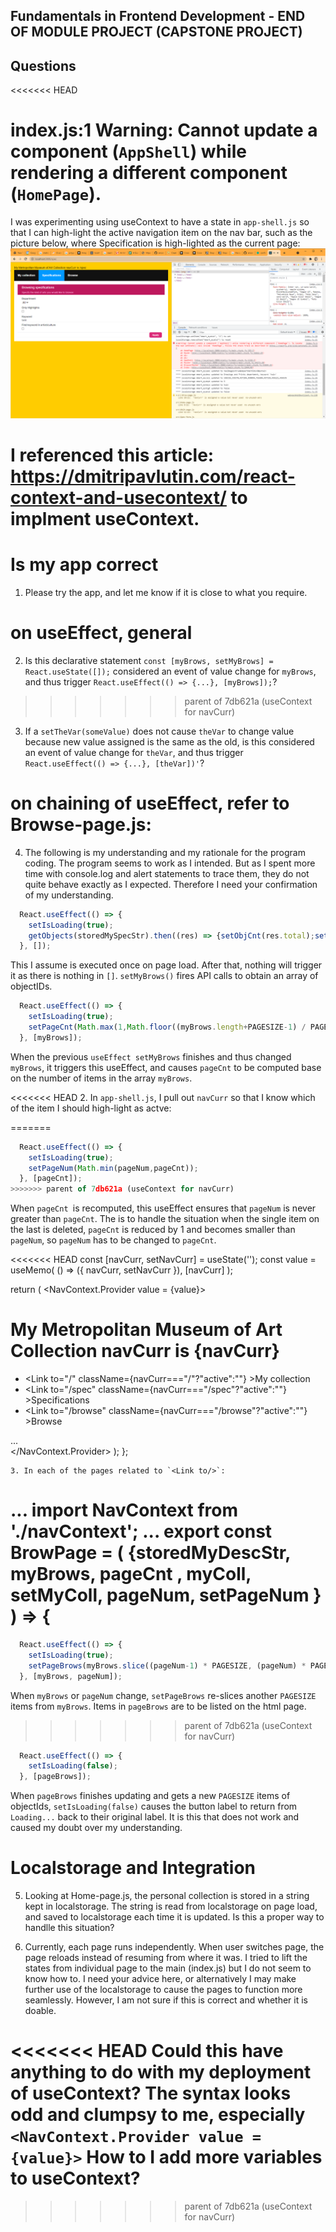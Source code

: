 ## Fundamentals in Frontend Development - END OF MODULE PROJECT (CAPSTONE PROJECT)
## Questions

<<<<<<< HEAD
# index.js:1 Warning: Cannot update a component (`AppShell`) while rendering a different component (`HomePage`).
I was experimenting using useContext to have a state in `app-shell.js` so that I can high-light the active 
navigation item on the nav bar, such as the picture below, where Specification is high-lighted as the current page:
![screenshot](./app.png)

I referenced this article: https://dmitripavlutin.com/react-context-and-usecontext/ to implment useContext.
=======
# Is my app correct
1. Please try the app, and let me know if it is close to what you require.

# on useEffect, general
2. Is this declarative statement `const [myBrows, setMyBrows] = React.useState([]);` considered an event of value change 
   for `myBrows`, and thus trigger `React.useEffect(() => {...}, [myBrows]);`?
>>>>>>> parent of 7db621a (useContext for navCurr)

3. If a `setTheVar(someValue)` does not cause `theVar` to change value because new value assigned is the same as the old,
   is this considered an event of value change for `theVar`, and thus trigger `React.useEffect(() => {...}, [theVar])'`?

# on chaining of useEffect, refer to Browse-page.js:
4. The following is my understanding and my rationale for the program coding.  The program seems to 
   work as I intended.  But as I spent more time with console.log and alert statements to trace them, they do not
   quite behave exactly as I expected.  Therefore I need your confirmation of my understanding.
   
```js
  React.useEffect(() => {
    setIsLoading(true);
    getObjects(storedMySpecStr).then((res) => {setObjCnt(res.total);setMyBrows(res.objectIDs);});
  }, []);
```  
  This I assume is executed once on page load.  After that, nothing will trigger it as there is 
  nothing in `[]`.  `setMyBrows()` fires API calls to obtain an array of objectIDs.

```js
  React.useEffect(() => {
    setIsLoading(true);
    setPageCnt(Math.max(1,Math.floor((myBrows.length+PAGESIZE-1) / PAGESIZE)));
  }, [myBrows]);
```
   When the previous `useEffect setMyBrows` finishes and thus changed `myBrows`, it triggers this useEffect, and causes `pageCnt`
   to be computed base on the number of items in the array `myBrows`.

<<<<<<< HEAD
2. In `app-shell.js`, I pull out `navCurr` so that I know which of the <Link to/> item I should high-light as actve:

=======
```js
  React.useEffect(() => {
    setIsLoading(true);
    setPageNum(Math.min(pageNum,pageCnt));
  }, [pageCnt]);
>>>>>>> parent of 7db621a (useContext for navCurr)
```
   When `pageCnt `is recomputed, this useEffect ensures that `pageNum` is never greater than `pageCnt`.  The is to 
   handle the situation when the single item on the last is deleted, `pageCnt` is reduced by 1 and becomes 
   smaller than `pageNum`, so `pageNum` has to be changed to `pageCnt`.

<<<<<<< HEAD
  const [navCurr, setNavCurr] = useState(''); 
  const value = useMemo(
    () => ({ navCurr, setNavCurr }),
    [navCurr]
  );

  return (
    <NavContext.Provider value = {value}>
      <div>
        <h1>My Metropolitan Museum of Art Collection navCurr is {navCurr}</h1>
          <ul className="header">
            <li><Link to="/" className={navCurr==="/"?"active":""} >My collection</Link></li>
            <li><Link to="/spec" className={navCurr==="/spec"?"active":""} >Specifications</Link></li>
            <li><Link to="/browse" className={navCurr==="/browse"?"active":""} >Browse</Link></li>
          </ul>
		  ...
      </div>
    </NavContext.Provider>
  );
};
```
3. In each of the pages related to `<Link to/>`:
```
...
import NavContext from './navContext';
...
export const BrowPage = ( {storedMyDescStr, myBrows, pageCnt , myColl, setMyColl, pageNum, setPageNum } ) => {
=======
```js
  React.useEffect(() => {
    setIsLoading(true);
    setPageBrows(myBrows.slice((pageNum-1) * PAGESIZE, (pageNum) * PAGESIZE));
  }, [myBrows, pageNum]);
```
   When `myBrows` or `pageNum` change, `setPageBrows` re-slices another `PAGESIZE` items from `myBrows`.  Items in 
   `pageBrows` are to be listed on the html page.
>>>>>>> parent of 7db621a (useContext for navCurr)

```js
  React.useEffect(() => {
    setIsLoading(false);
  }, [pageBrows]);
```
   When `pageBrows` finishes updating and gets a new `PAGESIZE` items of objectIds, `setIsLoading(false)` causes 
   the button label to return from `Loading...` back to their original label.  It is this that does not work and
   caused my doubt over my understanding.

# Localstorage and Integration
   
5. Looking at Home-page.js, the personal collection is stored in a string kept in localstorage.  The string is read from 
   localstorage on page load, and saved to localstorage each time it is updated.  Is this a proper way to handlle this
   situation?

6. Currently, each page runs independently.  When user switches page, the page reloads instead of resuming from where it
   was.  I tried to lift the states from individual page to the main (index.js) but I do not seem to know how to. 
   I need your advice here, or alternatively I may make further use of the localstorage to cause the pages to
   function more seamlessly.  However, I am not sure if this is correct and whether it is doable.

<<<<<<< HEAD
Could this have anything to do with my deployment of useContext?  The syntax looks odd and clumpsy to me, especially `<NavContext.Provider value = {value}>`
How to I add more variables to useContext?
=======
  
>>>>>>> parent of 7db621a (useContext for navCurr)
